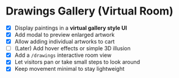 # Drawings Gallery (Virtual Room)

- [x] Display paintings in a **virtual gallery style UI**
- [x] Add modal to preview enlarged artwork
- [x] Allow adding individual artworks to cart
- [ ] (Later) Add hover effects or simple 3D illusion
- [x] Add a `/drawings` interactive room view
- [x] Let visitors pan or take small steps to look around
- [x] Keep movement minimal to stay lightweight
